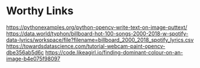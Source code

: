 # Worthy Links
https://pythonexamples.org/python-opencv-write-text-on-image-puttext/   
https://data.world/typhon/billboard-hot-100-songs-2000-2018-w-spotify-data-lyrics/workspace/file?filename=billboard_2000_2018_spotify_lyrics.csv
https://towardsdatascience.com/tutorial-webcam-paint-opencv-dbe356ab5d6c
https://code.likeagirl.io/finding-dominant-colour-on-an-image-b4e075f98097
